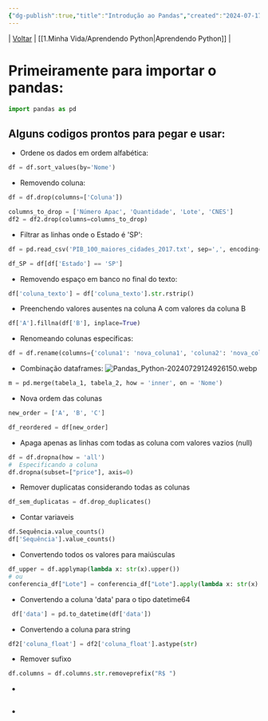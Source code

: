```yaml
---
{"dg-publish":true,"title":"Introdução ao Pandas","created":"2024-07-17","tags":["pessoal/web","pessoal/estudos"],"permalink":"/1-minha-vida/introducao-ao-pandas/","dgPassFrontmatter":true}
---
```


| [Voltar](index) | [[1.Minha Vida/Aprendendo Python\|Aprendendo Python]] |
# Primeiramente para importar o pandas:
```python
import pandas as pd
```
## Alguns codigos prontos para pegar e usar:
- Ordene os dados em ordem alfabética:
```python
df = df.sort_values(by='Nome')
```
- Removendo coluna:
```python
df = df.drop(columns=['Coluna'])

columns_to_drop = ['Número Apac', 'Quantidade', 'Lote', 'CNES']
df2 = df2.drop(columns=columns_to_drop)
```
- Filtrar as linhas onde o Estado é 'SP':
```python
df = pd.read_csv('PIB_100_maiores_cidades_2017.txt', sep=',', encoding='latin-1')

df_SP = df[df['Estado'] == 'SP']
```
- Removendo espaço em banco no final do texto:
```python
df['coluna_texto'] = df['coluna_texto'].str.rstrip()
```
- Preenchendo valores ausentes na coluna A com valores da coluna B 
```python
df['A'].fillna(df['B'], inplace=True)
```
- Renomeando colunas específicas:
```python
df = df.rename(columns={'coluna1': 'nova_coluna1', 'coluna2': 'nova_coluna2'})
```
- Combinação dataframes:
![Pandas_Python-20240729124926150.webp](/img/user/0.Settings/img/Pandas_Python-20240729124926150.webp)
```python
m = pd.merge(tabela_1, tabela_2, how = 'inner', on = 'Nome')
```
- Nova ordem das colunas 
```python
new_order = ['A', 'B', 'C'] 

df_reordered = df[new_order]
```
- Apaga apenas as linhas com todas as coluna com valores vazios (null)
```python
df = df.dropna(how = 'all')
#  Especificando a coluna
df.dropna(subset=["price"], axis=0)
```
- Remover duplicatas considerando todas as colunas 
```python
df_sem_duplicatas = df.drop_duplicates()
```
- Contar variaveis
```python
df.Sequência.value_counts()
df['Sequência'].value_counts()
```
- Convertendo todos os valores para maiúsculas 
```python
df_upper = df.applymap(lambda x: str(x).upper())
# ou
conferencia_df["Lote"] = conferencia_df["Lote"].apply(lambda x: str(x).upper())
```
- Convertendo a coluna 'data' para o tipo datetime64
```python
 df['data'] = pd.to_datetime(df['data'])
```
- Convertendo a coluna para string
```python
df2['coluna_float'] = df2['coluna_float'].astype(str)
```
- Remover sufixo
```python
df.columns = df.columns.str.removeprefix("R$ ")
```
- 
```python

```
- 
```python

```

